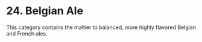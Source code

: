 # 24. Belgian Ale

This category contains the maltier to balanced, more highly flavored Belgian and French ales.